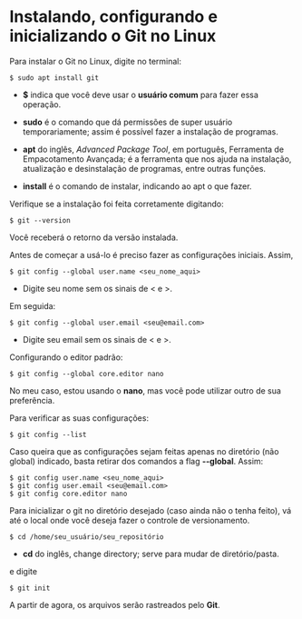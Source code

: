 # Instalando, configurando e inicializando o Git no Linux


Para instalar o Git no Linux, digite no terminal:

```
$ sudo apt install git
```

- **$** indica que você deve usar o **usuário comum** para fazer essa operação.

- **sudo** é o comando que dá permissões de super usuário temporariamente; assim é possível fazer a instalação de programas.

- **apt** do inglês, *Advanced Package Tool*, em português, Ferramenta de Empacotamento Avançada; é a ferramenta que nos ajuda na instalação, atualização e desinstalação de programas, entre outras funções.

- **install** é o comando de instalar, indicando ao apt o que fazer.

Verifique se a instalação foi feita corretamente digitando:

```
$ git --version
```

Você receberá o retorno da versão instalada.

Antes de começar a usá-lo é preciso fazer as configurações iniciais. Assim,

```
$ git config --global user.name <seu_nome_aqui>
```

- Digite seu nome sem os sinais de < e >.

Em seguida:

```
$ git config --global user.email <seu@email.com>
```

- Digite seu email sem os sinais de < e >.

Configurando o editor padrão:

```
$ git config --global core.editor nano
```

No meu caso, estou usando o **nano**, mas você pode utilizar outro de sua preferência.

Para verificar as suas configurações:

```
$ git config --list
```

Caso queira que as configurações sejam feitas apenas no diretório (não global) indicado, basta retirar dos comandos a flag **--global**. Assim:

```
$ git config user.name <seu_nome_aqui>
$ git config user.email <seu@email.com>
$ git config core.editor nano
```

Para inicializar o git no diretório desejado (caso ainda não o tenha feito), vá até o local onde você deseja fazer o controle de versionamento.

```
$ cd /home/seu_usuário/seu_repositório
```

- **cd** do inglês, change directory; serve para mudar de diretório/pasta.

e digite

```
$ git init
```

A partir de agora, os arquivos serão rastreados pelo **Git**.
